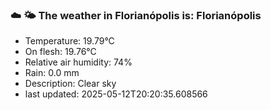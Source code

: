 ### ☁️ 🌤️  The weather in Florianópolis is: Florianópolis

- Temperature: 19.79°C
- On flesh: 19.76°C
- Relative air humidity: 74%
- Rain: 0.0 mm
- Description: Clear sky
- last updated: 2025-05-12T20:20:35.608566
